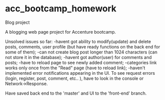 # acc_bootcamp_homework
Blog project 

A blogging web page project for Accenture bootcamp. 

Unsolved issues so far:
-havent got ability to modify(update) and delete posts, comments, user profile (but have ready functions on the back end for some of them);
-can not create blog post longer than 1024 characters (can not store it in the database);
-havent got author(user) for comments and posts;
-have to reload page to see newly added comment;
-categories link works only once from the "Read" page (have to reload link);
-haven't implemented error notifications appearing in the UI. To see request errors (login, register, post, comment, etc.. ), have to look in the console or Network->Response.

Have saved back end to the 'master' and UI to the 'front-end' branch.




